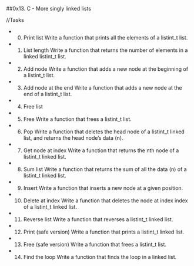 ##0x13. C - More singly linked lists

//Tasks

* 0. Print list
	Write a function that prints all the elements of a listint_t list.

* 1. List length
	Write a function that returns the number of elements in a linked listint_t list.

* 2. Add node
	Write a function that adds a new node at the beginning of a listint_t list.

* 3. Add node at the end
	Write a function that adds a new node at the end of a listint_t list.

* 4. Free list

* 5. Free
	Write a function that frees a listint_t list.

* 6. Pop
	Write a function that deletes the head node of a listint_t linked list, and returns the head node’s data (n).

* 7. Get node at index
	Write a function that returns the nth node of a listint_t linked list.

* 8. Sum list
Write a function that returns the sum of all the data (n) of a listint_t linked list.

* 9. Insert
	Write a function that inserts a new node at a given position.

* 10. Delete at index
	Write a function that deletes the node at index index of a listint_t linked list.

* 11. Reverse list
	Write a function that reverses a listint_t linked list.

* 12. Print (safe version)
	Write a function that prints a listint_t linked list.

* 13. Free (safe version)
	Write a function that frees a listint_t list.

* 14. Find the loop
	Write a function that finds the loop in a linked list.







 
